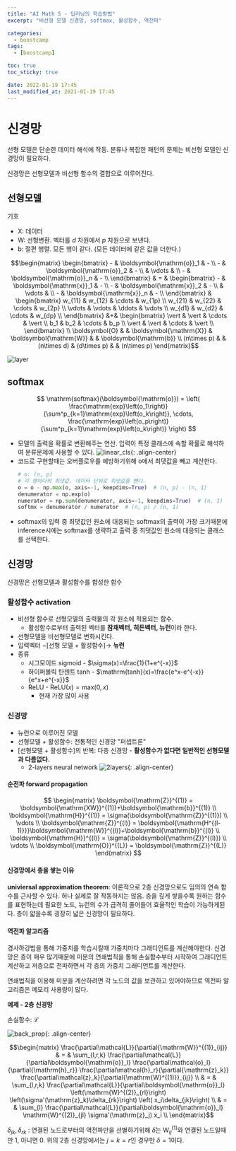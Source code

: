 ```yaml
---
title: "AI Math 5 - 딥러닝의 학습방법"
excerpt: "비선형 모델 신경망, softmax, 활성함수, 역전파"

categories:
  - boostcamp
tags:
  - [boostcamp]

toc: true
toc_sticky: true

date: 2022-01-19 17:45
last_modified_at: 2021-01-19 17:45
---
```


# 신경망

선형 모델은 단순한 데이터 해석에 작동. 분류나 복잡한 패턴의 문제는 비선형 모델인 신경망이 필요하다.

신경망은 선형모델과 비선형 함수의 결합으로 이루어진다.

## 선형모델

기호
* $\boldsymbol{\mathrm{X}}$: 데이터
* $\boldsymbol{\mathrm{W}}$: 선형변환. 벡터를 $d$ 차원에서 $p$ 차원으로 보낸다.
* $\boldsymbol{\mathrm{b}}$: 절편 행렬. 모든 행이 같다. (모든 데이터에 같은 값을 더한다.)

$$\begin{matrix}
  \begin{bmatrix}
    - & \boldsymbol{\mathrm{o}}_1 & - \\ 
    - & \boldsymbol{\mathrm{o}}_2 & - \\
    & \vdots & \\
    - & \boldsymbol{\mathrm{o}}_n & - \\
  \end{bmatrix}
  & = &
  \begin{bmatrix}
    - & \boldsymbol{\mathrm{x}}_1 & - \\ 
    - & \boldsymbol{\mathrm{x}}_2 & - \\
      & \vdots & \\
    - & \boldsymbol{\mathrm{x}}_n & - \\
  \end{bmatrix}
  &
  \begin{bmatrix}
    w_{11} & w_{12} & \cdots & w_{1p} \\
    w_{21} & w_{22} & \cdots & w_{2p} \\
    \vdots & \vdots & \ddots & \vdots \\
    w_{d1} & w_{d2} & \cdots & w_{dp} \\
  \end{bmatrix}
  &+&
  \begin{bmatrix}
    \vert & \vert & \cdots & \vert \\
    b_1 & b_2 & \cdots & b_p \\
    \vert & \vert & \cdots & \vert \\
  \end{bmatrix}
  \\
  \boldsymbol{O} & & \boldsymbol{\mathrm{X}} & \boldsymbol{\mathrm{W}} & & \boldsymbol{\mathrm{b}}
  \\
  (n\times p) & & (n\times d) & (d\times p) & & (n\times p)
\end{matrix}$$

![layer](/assets/images/post/220119/boostcamp_ai_math_5/layer_0.png)

## softmax

$$
\mathrm{softmax}(\boldsymbol{\mathrm{o}}) =
\left(
  \frac{\mathrm{exp}\left(o_1\right)}{\sum^p_{k=1}\mathrm{exp}\left(o_k\right)},
  \cdots,
  \frac{\mathrm{exp}\left(o_p\right)}{\sum^p_{k=1}\mathrm{exp}\left(o_k\right)}
\right)
$$

* 모델의 출력을 확률로 변환해주는 연산. 입력이 특정 클래스에 속할 확률로 해석하여 분류문제에 사용할 수 있다.
![linear_cls](/assets/images/post/220119/boostcamp_ai_math_5/linear_classifier.png){: .align-center}
* 코드로 구현할때는 오버플로우를 예방하기위해 $\boldsymbol{\mathrm{o}}$에서 최댓값을 빼고 계산한다.
  ```python
  # o: (n, p)
  # 각 행마다의 최댓값. 데이터 단위로 최댓값을 뺀다.
  o = o - np.max(o, axis=-1, keepdims=True)  # (n, p) - (n, 1)
  denumerator = np.exp(o)
  numerator = np.sum(denumerator, axis=-1, keepdims=True)  # (n, 1)
  softmx = denumerator / numerator  # (n, p) / (n, 1)
  ```
* softmax의 입력 중 최댓값인 원소에 대응되는 softmax의 출력이 가장 크기때문에 inference시에는 softmax를 생략하고 출력 중 최댓값인 원소에 대응되는 클래스를 선택한다.

## 신경망

신경망은 선형모델과 활성함수를 합성한 함수

### 활성함수 activation

* 비선형 함수로 선형모델의 출력물의 각 원소에 적용되는 함수.
  * 활성함수로부터 출력된 벡터를 **잠재벡터, 히든벡터, 뉴런**이라 한다.
* 선형모델을 비선형모델로 변화시킨다. 
* 입력벡터 $-$[선형 모델 + 활성함수]$\rightarrow$ **뉴런** 
* 종류
  * 시그모이드 sigmoid - $\sigma(x)=\frac{1}{1+e^{-x}}$
  * 하이퍼볼릭 탄젠트 tanh - $\mathrm{tanh}(x)=\frac{e^x-e^{-x}}{e^x+e^{-x}}$
  * ReLU - ${\mathrm{ReLU}(x)=\mathrm{max}(0, x)}$
    * 현재 가장 많이 사용

### 신경망

* 뉴런으로 이루어진 모델
* 선형모델 + 활성함수: 전통적인 신경망 "퍼셉트론"
* [선형모델 + 활성함수]의 반복: 다층 신경망 - **활성함수가 없다면 일반적인 선형모델과 다름없다.**
  * 2-layers neural network
    ![2layers](/assets/images/post/220119/boostcamp_ai_math_5/2_layers.png){: .align-center}

#### 순전파 forward propagation

$$
\begin{matrix}
  \boldsymbol{\mathrm{Z}}^{(1)} = \boldsymbol{\mathrm{XW}}^{(1)}+\boldsymbol{\mathrm{b}}^{(1)} \\
  \boldsymbol{\mathrm{H}}^{(1)} = \sigma(\boldsymbol{\mathrm{Z}}^{(1)}) \\
  \vdots \\
  \boldsymbol{\mathrm{Z}}^{(l)} = \boldsymbol{\mathrm{H^{(l-1)}}}\boldsymbol{\mathrm{W}}^{(l)}+\boldsymbol{\mathrm{b}}^{(l)} \\
  \boldsymbol{\mathrm{H}}^{(l)} = \sigma(\boldsymbol{\mathrm{Z}}^{(l)}) \\
  \vdots \\
  \boldsymbol{\mathrm{O}}^{(L)} = \boldsymbol{\mathrm{Z}}^{(L)}
\end{matrix}
$$

#### 신경망에서 층을 쌓는 이유

**univiersal approximation theorem**: 이론적으로 2층 신경망으로도 임의의 연속 함수를 근사할 수 있다. 허나 실제로 잘 작동하지는 않음. 층을 깊게 쌓을수록 원하는 함수를 표현하는데 필요한 노드, 뉴런의 수가 급격히 줄어들어 효율적인 학습이 가능하게된다. 층이 얇을수록 굉장히 넓은 신경망이 필요하다.

#### 역전파 알고리즘

경사하강법을 통해 가중치를 학습시킬때 가중치마다 그래디언트를 계산해야한다. 신경망은 층이 매우 많기때문에 미분의 연쇄법칙을 통해 손실함수부터 시작하여 그래디언트 계산하고 저층으로 전파하면서 각 층의 가중치 그래디언트를 계산한다.

연쇄법칙을 이용해 미분을 계산하려면 각 노드의 값을 보관하고 있어야하므로 역전파 알고리즘은 메모리 사용량이 많다.

**예제 - 2층 신경망**

손실함수: $\mathcal{L}$

![back_prop](/assets/images/post/220119/boostcamp_ai_math_5/backprop.png){: .align-center}

$$\begin{matrix}
\frac{\partial\mathcal{L}}{\partial{\mathrm{W}}^{(1)}_{ij}} & = & \sum_{l,r,k}
\frac{\partial\mathcal{L}}{\partial\boldsymbol{\mathrm{o}}_l}
\frac{\partial\mathcal{o}_l}{\partial{\mathrm{h}_r}}
\frac{\partial\mathcal{h}_r}{\partial{\mathrm{z}_k}}
\frac{\partial\mathcal{z}_k}{\partial{\mathrm{W}^{(1)}}_{ij}}
\\
& = & \sum_{l,r,k}
\frac{\partial\mathcal{L}}{\partial\boldsymbol{\mathrm{o}}_l}
\left(\mathrm{W}^{(2)}_{rl}\right)
\left(\sigma'(\mathrm{z}_k)\delta_{rk}\right)
\left( x_i\delta_{jk}\right)
\\
& = & \sum_{l}
\frac{\partial\mathcal{L}}{\partial\boldsymbol{\mathrm{o}}_l}
\mathrm{W}^{(2)}_{jl}
\sigma'(\mathrm{z}_j)
x_i \\
\end{matrix}$$

$\delta_{jk},\delta_{rk}$ : 연결된 노드로부터의 역전파만을 선별하기위해 $\delta$는 $\mathrm{W}^{(1)}_{ij}$와 연결된 노드일때만 1, 아니면 0. 위의 2층 신경망에서는 $j=k=r$인 경우만 $\delta=1$이다.